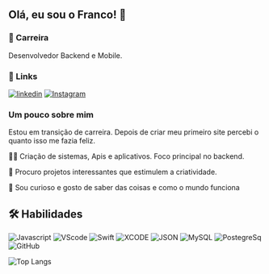 
## Olá, eu sou o Franco! 👋


### 🚀 Carreira
Desenvolvedor Backend e Mobile. 


### 🔗 Links

[![linkedin](https://img.shields.io/badge/linkedin-0A66C2?style=for-the-badge&logo=linkedin&logoColor=white)](https://www.linkedin.com/in/rafa-franco/)
[![Instagram](https://img.shields.io/badge/Instagram-E4405F?style=for-the-badge&logo=instagram&logoColor=white)](https://instagram.com/codefybr)



### Um pouco sobre mim
Estou em transição de carreira. Depois de criar meu primeiro site percebi o quanto isso me fazia feliz.

👩‍💻 Criação de sistemas, Apis e aplicativos. Foco principal no backend.

🧠 Procuro projetos interessantes que estimulem a criatividade.

💬 Sou curioso e gosto de saber das coisas e como o mundo funciona



## 🛠 Habilidades
![Javascript](https://img.shields.io/badge/JavaScript-323330?style=for-the-badge&logo=javascript&logoColor=F7DF1E)  ![VScode](https://img.shields.io/badge/Visual_Studio_Code-0078D4?style=for-the-badge&logo=visual%20studio%20code&logoColor=white)  ![Swift](https://img.shields.io/badge/Swift-FA7343?style=for-the-badge&logo=swift&logoColor=white) ![XCODE](https://img.shields.io/badge/Xcode-007ACC?style=for-the-badge&logo=Xcode&logoColor=white) ![JSON](https://img.shields.io/badge/json-5E5C5C?style=for-the-badge&logo=json&logoColor=white) ![MySQL](https://img.shields.io/badge/MySQL-005C84?style=for-the-badge&logo=mysql&logoColor=white) ![PostegreSq](https://img.shields.io/badge/PostgreSQL-316192?style=for-the-badge&logo=postgresql&logoColor=white) ![GitHub](https://img.shields.io/badge/GitHub-100000?style=for-the-badge&logo=github&logoColor=white) 

![Top Langs](https://github-readme-stats.vercel.app/api/top-langs/?username=rfrancodev&layout=compact)
